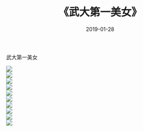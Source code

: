 ﻿---
layout: post
title:  《武大第一美女》
date:   2019-01-28
img: http://pic.660000.xyz/1:/唯美/2019/武大第一美女/000.jpg
categories: [美女, 清纯, 唯美]
---

武大第一美女

  ![](http://pic.660000.xyz/1:/唯美/2019/武大第一美女/001.jpg) <br> ![](http://pic.660000.xyz/1:/唯美/2019/武大第一美女/002.jpg) <br> ![](http://pic.660000.xyz/1:/唯美/2019/武大第一美女/003.jpg) <br> ![](http://pic.660000.xyz/1:/唯美/2019/武大第一美女/004.jpg) <br> ![](http://pic.660000.xyz/1:/唯美/2019/武大第一美女/005.jpg) <br> ![](http://pic.660000.xyz/1:/唯美/2019/武大第一美女/006.jpg) <br> ![](http://pic.660000.xyz/1:/唯美/2019/武大第一美女/007.jpg) <br> ![](http://pic.660000.xyz/1:/唯美/2019/武大第一美女/008.jpg) <br> ![](http://pic.660000.xyz/1:/唯美/2019/武大第一美女/009.jpg) <br> ![](http://pic.660000.xyz/1:/唯美/2019/武大第一美女/010.jpg) <br>